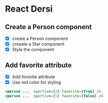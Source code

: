 # React Dersi

## Create a Person component

- [x] create a Person component
- [x] creaate a Star component
- [x] Style the component

## Add favorite attribute

- [x] Add fovorite attribute
- [x] Use red color for styling

```jsx
<person ...  sportive={3} favorite={true} />
<person ...  sportive={5} favorite={false} />
```
